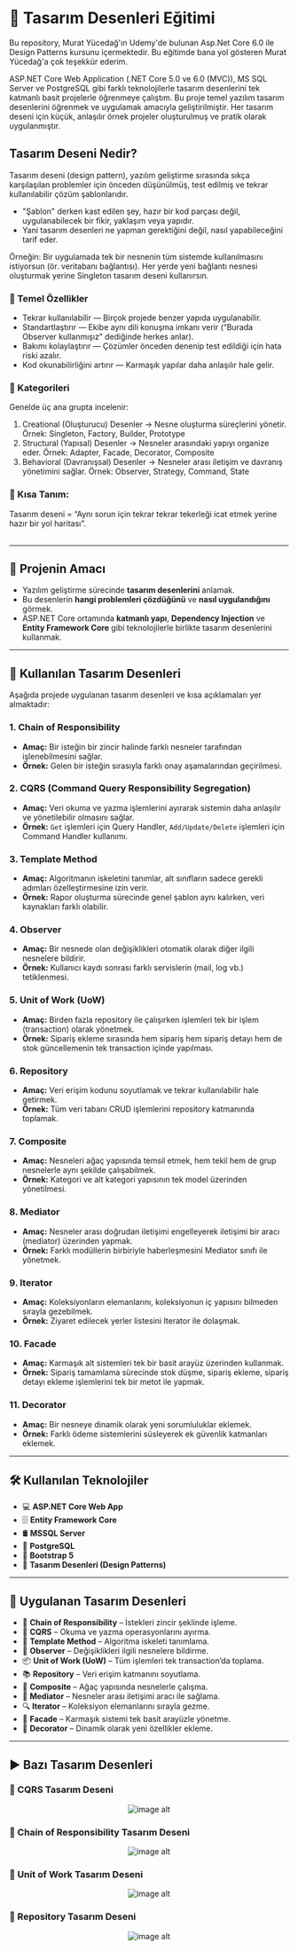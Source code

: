 # 🚀 Tasarım Desenleri Eğitimi
Bu repository, Murat Yücedağ'ın Udemy'de bulunan Asp.Net Core 6.0 ile Design Patterns kursunu içermektedir. Bu eğitimde bana yol gösteren Murat Yücedağ'a çok teşekkür ederim.

ASP.NET Core Web Application (.NET Core 5.0 ve 6.0 (MVC)), MS SQL Server ve PostgreSQL gibi farklı teknolojilerle tasarım desenlerini tek katmanlı basit projelerle öğrenmeye çalıştım. Bu proje temel yazılım tasarım desenlerini öğrenmek ve uygulamak amacıyla geliştirilmiştir. Her tasarım deseni için küçük, anlaşılır örnek projeler oluşturulmuş ve pratik olarak uygulanmıştır.

## Tasarım Deseni Nedir?
Tasarım deseni (design pattern), yazılım geliştirme sırasında sıkça karşılaşılan problemler için önceden düşünülmüş, test edilmiş ve tekrar kullanılabilir çözüm şablonlarıdır.
- "Şablon" derken kast edilen şey, hazır bir kod parçası değil, uygulanabilecek bir fikir, yaklaşım veya yapıdır.
- Yani tasarım desenleri ne yapman gerektiğini değil, nasıl yapabileceğini tarif eder.

Örneğin: Bir uygulamada tek bir nesnenin tüm sistemde kullanılmasını istiyorsun (ör. veritabanı bağlantısı). Her yerde yeni bağlantı nesnesi oluşturmak yerine Singleton tasarım deseni kullanırsın.

### 📌 Temel Özellikler
- Tekrar kullanılabilir — Birçok projede benzer yapıda uygulanabilir.
- Standartlaştırır — Ekibe aynı dili konuşma imkanı verir (“Burada Observer kullanmışız” dediğinde herkes anlar).
- Bakımı kolaylaştırır — Çözümler önceden denenip test edildiği için hata riski azalır.
- Kod okunabilirliğini artırır — Karmaşık yapılar daha anlaşılır hale gelir.

### 🔹 Kategorileri
Genelde üç ana grupta incelenir:
1. Creational (Oluşturucu) Desenler → Nesne oluşturma süreçlerini yönetir.
Örnek: Singleton, Factory, Builder, Prototype
2. Structural (Yapısal) Desenler → Nesneler arasındaki yapıyı organize eder.
Örnek: Adapter, Facade, Decorator, Composite
3. Behavioral (Davranışsal) Desenler → Nesneler arası iletişim ve davranış yönetimini sağlar.
Örnek: Observer, Strategy, Command, State

### 📍 Kısa Tanım:
Tasarım deseni = “Aynı sorun için tekrar tekrar tekerleği icat etmek yerine hazır bir yol haritası”.
<br> <br>

---

## 📌 Projenin Amacı
- Yazılım geliştirme sürecinde **tasarım desenlerini** anlamak.
- Bu desenlerin **hangi problemleri çözdüğünü** ve **nasıl uygulandığını** görmek.
- ASP.NET Core ortamında **katmanlı yapı**, **Dependency Injection** ve **Entity Framework Core** gibi teknolojilerle birlikte tasarım desenlerini kullanmak.

---

## 📂 Kullanılan Tasarım Desenleri
Aşağıda projede uygulanan tasarım desenleri ve kısa açıklamaları yer almaktadır:

### 1. **Chain of Responsibility**
- **Amaç:** Bir isteğin bir zincir halinde farklı nesneler tarafından işlenebilmesini sağlar.
- **Örnek:** Gelen bir isteğin sırasıyla farklı onay aşamalarından geçirilmesi.

### 2. **CQRS (Command Query Responsibility Segregation)**
- **Amaç:** Veri okuma ve yazma işlemlerini ayırarak sistemin daha anlaşılır ve yönetilebilir olmasını sağlar.
- **Örnek:** `Get` işlemleri için Query Handler, `Add/Update/Delete` işlemleri için Command Handler kullanımı.

### 3. **Template Method**
- **Amaç:** Algoritmanın iskeletini tanımlar, alt sınıfların sadece gerekli adımları özelleştirmesine izin verir.
- **Örnek:** Rapor oluşturma sürecinde genel şablon aynı kalırken, veri kaynakları farklı olabilir.

### 4. **Observer**
- **Amaç:** Bir nesnede olan değişiklikleri otomatik olarak diğer ilgili nesnelere bildirir.
- **Örnek:** Kullanıcı kaydı sonrası farklı servislerin (mail, log vb.) tetiklenmesi.

### 5. **Unit of Work (UoW)**
- **Amaç:** Birden fazla repository ile çalışırken işlemleri tek bir işlem (transaction) olarak yönetmek.
- **Örnek:** Sipariş ekleme sırasında hem sipariş hem sipariş detayı hem de stok güncellemenin tek transaction içinde yapılması.

### 6. **Repository**
- **Amaç:** Veri erişim kodunu soyutlamak ve tekrar kullanılabilir hale getirmek.
- **Örnek:** Tüm veri tabanı CRUD işlemlerini repository katmanında toplamak.

### 7. **Composite**
- **Amaç:** Nesneleri ağaç yapısında temsil etmek, hem tekil hem de grup nesnelerle aynı şekilde çalışabilmek.
- **Örnek:** Kategori ve alt kategori yapısının tek model üzerinden yönetilmesi.

### 8. **Mediator**
- **Amaç:** Nesneler arası doğrudan iletişimi engelleyerek iletişimi bir aracı (mediator) üzerinden yapmak.
- **Örnek:** Farklı modüllerin birbiriyle haberleşmesini Mediator sınıfı ile yönetmek.

### 9. **Iterator**
- **Amaç:** Koleksiyonların elemanlarını, koleksiyonun iç yapısını bilmeden sırayla gezebilmek.
- **Örnek:** Ziyaret edilecek yerler listesini Iterator ile dolaşmak.

### 10. **Facade**
- **Amaç:** Karmaşık alt sistemleri tek bir basit arayüz üzerinden kullanmak.
- **Örnek:** Sipariş tamamlama sürecinde stok düşme, sipariş ekleme, sipariş detayı ekleme işlemlerini tek bir metot ile yapmak.

### 11. **Decorator**
- **Amaç:** Bir nesneye dinamik olarak yeni sorumluluklar eklemek.
- **Örnek:** Farklı ödeme sistemlerini süsleyerek ek güvenlik katmanları eklemek.

---

## 🛠 Kullanılan Teknolojiler
- 💻 **ASP.NET Core Web App**
- 🗄 **Entity Framework Core**
- 🛢 **MSSQL Server**
- 🐘 **PostgreSQL**
- 🎨 **Bootstrap 5**
- 🧩 **Tasarım Desenleri (Design Patterns)**

---

## 📂 Uygulanan Tasarım Desenleri
- 🔗 **Chain of Responsibility** – İstekleri zincir şeklinde işleme.
- 📄 **CQRS** – Okuma ve yazma operasyonlarını ayırma.
- 🧬 **Template Method** – Algoritma iskeleti tanımlama.
- 👀 **Observer** – Değişiklikleri ilgili nesnelere bildirme.
- 📦 **Unit of Work (UoW)** – Tüm işlemleri tek transaction’da toplama.
- 📚 **Repository** – Veri erişim katmanını soyutlama.
- 🌳 **Composite** – Ağaç yapısında nesnelerle çalışma.
- 🤝 **Mediator** – Nesneler arası iletişimi aracı ile sağlama.
- 🔍 **Iterator** – Koleksiyon elemanlarını sırayla gezme.
- 🏢 **Facade** – Karmaşık sistemi tek basit arayüzle yönetme.
- 🎀 **Decorator** – Dinamik olarak yeni özellikler ekleme.

---

## :arrow_forward: Bazı Tasarım Desenleri

### :triangular_flag_on_post: CQRS Tasarım Deseni
<div align="center">
  <img src="https://github.com/melihcolak0/DesignPatterns/blob/42091234ee7e699abe59bb35bebc34794a92513e/ss/Ekran%20g%C3%B6r%C3%BCnt%C3%BCs%C3%BC%202025-08-15%20222848.png" alt="image alt">
</div>

### :triangular_flag_on_post: Chain of Responsibility Tasarım Deseni
<div align="center">
  <img src="https://github.com/melihcolak0/DesignPatterns/blob/42091234ee7e699abe59bb35bebc34794a92513e/ss/Ekran%20g%C3%B6r%C3%BCnt%C3%BCs%C3%BC%202025-08-15%20222814.png" alt="image alt">
</div>

### :triangular_flag_on_post: Unit of Work Tasarım Deseni
<div align="center">
  <img src="https://github.com/melihcolak0/DesignPatterns/blob/42091234ee7e699abe59bb35bebc34794a92513e/ss/Ekran%20g%C3%B6r%C3%BCnt%C3%BCs%C3%BC%202025-08-15%20222925.png" alt="image alt">
</div>

### :triangular_flag_on_post: Repository Tasarım Deseni
<div align="center">
  <img src="https://github.com/melihcolak0/DesignPatterns/blob/42091234ee7e699abe59bb35bebc34794a92513e/ss/Ekran%20g%C3%B6r%C3%BCnt%C3%BCs%C3%BC%202025-08-15%20223055.png" alt="image alt">
</div>
